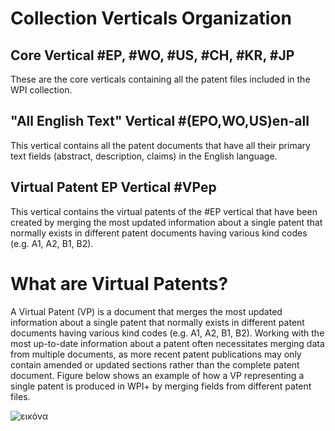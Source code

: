# Collection Verticals Organization 
## Core Vertical \#EP, \#WO, \#US, \#CH, \#KR, \#JP
These are the core verticals containing all the patent files included in the WPI collection.
## "All English Text" Vertical \#(EPO,WO,US)en-all
This vertical contains all the patent documents that have all their primary text fields (abstract, description, claims) in the English language. 
## Virtual Patent EP Vertical \#VPep
This vertical contains the virtual patents of the #EP vertical that have been created by merging the most updated information about a single patent that normally exists in different patent documents having various kind codes (e.g. A1, A2, B1, B2). 

# What are Virtual Patents?
A Virtual Patent (VP) is a document that merges the most updated information about a single patent that normally exists in different patent documents having various kind codes (e.g. A1, A2, B1, B2). Working with the most up-to-date information about a patent often necessitates merging data from multiple documents, as more recent patent publications may only contain amended or updated sections rather than the complete patent document. Figure below shows an example of how a VP representing a single patent is produced in WPI+ by merging fields from different patent files. 

![εικόνα](https://github.com/user-attachments/assets/1a5fc4cd-af9c-4e23-a334-286492aa2920)

